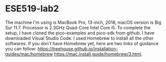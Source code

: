 # ESE519-lab2

The machine I'm using is MacBook Pro, 13-inch, 2018, macOS version is Big Sur 11.7. Processor is 2.3GHz Quad-Core Intel Core i5. 
To complete the setup, I have cloned the pico-examples and pico-sdk from github. I have downloaded Visual Studio Code. 
I used Homebrew to install all the other softwares. If you don't have Homebrew yet, here are two links of guidance you can follow: 
https://treehouse.github.io/installation-guides/mac/homebrew
https://mac.install.guide/homebrew/3.html.
